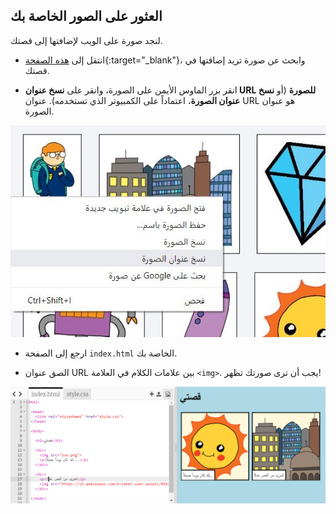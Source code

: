 ## العثور على الصور الخاصة بك

لنجد صورة على الويب لإضافتها إلى قصتك.

+ انتقل إلى [هذه الصفحة](http://jumpto.cc/html-images){:target="_blank"}، وابحث عن صورة تريد إضافتها في قصتك.

+ انقر بزر الماوس الأيمن على الصورة، وانقر على **نسخ عنوان URL للصورة** (أو **نسخ عنوان الصورة**، اعتماداً على الكمبيوتر الذي تستخدمه). عنوان URL هو عنوان الصورة.

![لقطة شاشة](images/story-url.png)

+ ارجع إلى الصفحة `index.html` الخاصة بك.

+ الصق عنوان URL بين علامات الكلام في العلامة `<img>`. يجب أن ترى صورتك تظهر!

![لقطة شاشة](images/story-image.png)